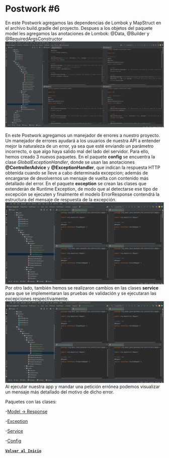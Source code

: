 # Postwork #6

En este Postwork agregamos las dependencias de Lombok y MapStruct en el archivo build.gradle del proyecto.
Despues a los objetos del paquete model les agregamos las anotaciones de Lombok: @Data, @Builder y @RequiredArgsConstructor
<br>
<img src = "./Img/screenPW5_1.png">
<br>

En este Postwork agregamos un manejador de errores a nuestro proyecto.
Un manejador de errores ayudará a los usuarios de nuestra API a entender 
mejor la naturaleza de un error, ya sea que esté enviando un parámetro 
incorrecto, o que algo haya salido mal del lado del servidor.
Para ello, hemos creado 3 nuevos paquetes. En el paquete <b>config</b> se encuentra
la clase *GlobalExceptionHandler*, donde se usan las anotaciones
<b>@ControllerAdvice</b> y <b>@ExceptionHandler</b>, que indican la respuesta HTTP
obtenida cuando se lleve a cabo determinada excepcion; además de encargarse
de devolvernos un mensaje de vuelta con contenido más detallado del error.
En el paquete **exception** se crean las clases que extenderán  de Runtime Exception, 
de modo que al detectarse ese tipo de excepción se ejecuten y finalmente el modelo 
ErrorResponse contendrá la estructura del mensaje de respuesta de la excepción.
<br>
<img src = "./Img/screenPW5_2.png">
<br>
Por otro lado, también hemos se realizaron cambios en las clases **service** para que
se implementaran las pruebas de validación y se ejecutaran las excepciones respectivamente.
<br>
<img src = "./Img/screenPW5_2.png">
<br>
Al ejecutar nuestra app y mandar una petición errónea podemos visualizar
un mensaje más detallado del motivo de dicho error.
<br>

Paquetes con las clases:

-[Model -> Response](../src/main/java/Postwork/FinalProject/model/response)

-[Exception](../src/main/java/Postwork/FinalProject/exception)

-[Service](../src/main/java/Postwork/FinalProject/service)

-[Config](../src/main/java/Postwork/FinalProject/config)


[**`Volver al Inicio`**](../../../)
